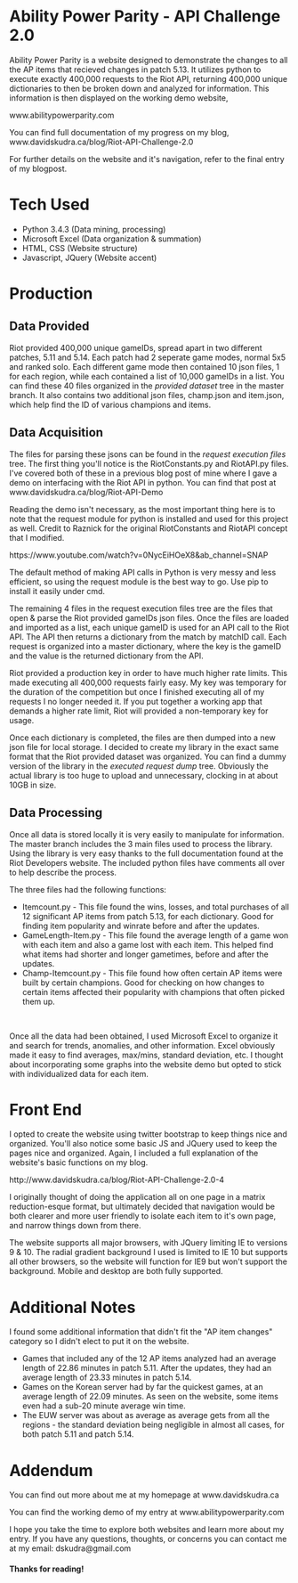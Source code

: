 <h1>Ability Power Parity - API Challenge 2.0</h1>

<p>Ability Power Parity is a website designed to demonstrate the changes to all the AP items that recieved changes in patch 5.13.
It utilizes python to execute exactly 400,000 requests to the Riot API, returning 400,000 unique dictionaries to then be broken
down and analyzed for information. This information is then displayed on the working demo website, </p>
www.abilitypowerparity.com
<br>
<p>You can find full documentation of my progress on my blog, www.davidskudra.ca/blog/Riot-API-Challenge-2.0 </p>
<p>For further details on the website and it's navigation, refer to the final entry of my blogpost. </p>

<h1>Tech Used</h1>
<ul>
<li>Python 3.4.3 (Data mining, processing)</li>
<li>Microsoft Excel (Data organization & summation)</li>
<li>HTML, CSS (Website structure)</li>
<li>Javascript, JQuery (Website accent)</li>
</ul>

<h1>Production</h1>
<h2>Data Provided</h2>
<p>Riot provided 400,000 unique gameIDs, spread apart in two different patches, 5.11 and 5.14. Each patch had 2 seperate game modes,
normal 5x5 and ranked solo. Each different game mode then contained 10 json files, 1 for each region, while each contained a list of
10,000 gameIDs in a list. You can find these 40 files organized in the <i>provided dataset</i> tree in the master branch. It also contains two
additional json files, champ.json and item.json, which help find the ID of various champions and items.</p>

<h2>Data Acquisition</h2>
<p>The files for parsing these jsons can be found in the <i>request execution files</i> tree. The first thing you'll notice is
the RiotConstants.py and RiotAPI.py files. I've covered both of these in a previous blog post of mine where I gave a demo on
interfacing with the Riot API in python. You can find that post at www.davidskudra.ca/blog/Riot-API-Demo </p>
<p>Reading the demo isn't necessary, as the most important thing here is to note that the request module for python is installed
and used for this project as well. Credit to Raznick for the original RiotConstants and RiotAPI concept that I modified.</p>
https://www.youtube.com/watch?v=0NycEiHOeX8&ab_channel=SNAP
<br>
<p>The default method of making API calls in Python is very messy and less efficient, so using the request module is the best way
to go. Use pip to install it easily under cmd.</p>
<p>The remaining 4 files in the request execution files tree are the files that open & parse the Riot provided gameIDs json files.
Once the files are loaded and imported as a list, each unique gameID is used for an API call to the Riot API. The API then returns
a dictionary from the match by matchID call. Each request is organized into a master dictionary, where the key is the gameID and
the value is the returned dictionary from the API.<p>
<p>Riot provided a production key in order to have much higher rate limits. This made executing all 400,000 requests fairly easy.
My key was temporary for the duration of the competition but once I finished executing all of my requests I no longer needed it.
If you put together a working app that demands a higher rate limit, Riot will provided a non-temporary key for usage.</p>
<p>Once each dictionary is completed, the files are then dumped into a new json file for local storage. I decided to create my
library in the exact same format that the Riot provided dataset was organized. You can find a dummy version of the library
in the <i>executed request dump</i> tree. Obviously the actual library is too huge to upload and unnecessary, clocking in at
about 10GB in size.</p>

<h2>Data Processing</h2>
<p>Once all data is stored locally it is very easily to manipulate for information. The master branch includes the 3 main files
used to process the library. Using the library is very easy thanks to the full documentation found at the Riot Developers website.
The included python files have comments all over to help describe the process.</p>
<p>The three files had the following functions:</p>
<ul>
<li>Itemcount.py - This file found the wins, losses, and total purchases of all 12 significant AP items from patch 5.13, for each dictionary.
Good for finding item popularity and winrate before and after the updates.</li>
<li>GameLength-Item.py - This file found the average length of a game won with each item and also a game lost with each item.
This helped find what items had shorter and longer gametimes, before and after the updates.</li>
<li>Champ-Itemcount.py - This file found how often certain AP items were built by certain champions. Good for checking on how
changes to certain items affected their popularity with champions that often picked them up.</li>
</ul>
<br>
<p>Once all the data had been obtained, I used Microsoft Excel to organize it and search for trends, anomalies, and other information.
Excel obviously made it easy to find averages, max/mins, standard deviation, etc. I thought about incorporating some graphs into
the website demo but opted to stick with individualized data for each item.</p>

<h1>Front End</h1>
<p>I opted to create the website using twitter bootstrap to keep things nice and organized. You'll also notice some basic
JS and JQuery used to keep the pages nice and organized. Again, I included a full explanation of the website's basic functions
on my blog.<p>
http://www.davidskudra.ca/blog/Riot-API-Challenge-2.0-4
<p>I originally thought of doing the application all on one page in a matrix reduction-esque format, but ultimately decided that
navigation would be both clearer and more user friendly to isolate each item to it's own page, and narrow things down from there.</p>
<p>The website supports all major browsers, with JQuery limiting IE to versions 9 & 10. The radial gradient background I used is
limited to IE 10 but supports all other browsers, so the website will function for IE9 but won't support the background. Mobile
and desktop are both fully supported.</p>

<h1>Additional Notes</h1>
<p>I found some additional information that didn't fit the "AP item changes" category so I didn't elect to put it on the website.</p>
<ul>
<li>Games that included any of the 12 AP items analyzed had an average length of 22.86 minutes in patch 5.11. After the updates,
they had an average length of 23.33 minutes in patch 5.14.</li>
<li>Games on the Korean server had by far the quickest games, at an average length of 22.09 minutes. As seen on the website, some
items even had a sub-20 minute average win time.</li>
<li>The EUW server was about as average as average gets from all the regions - the standard deviation being negligible in almost
all cases, for both patch 5.11 and patch 5.14.</li>
</ul>

<h1>Addendum</h1>
<p>You can find out more about me at my homepage at www.davidskudra.ca</p>
<p>You can find the working demo of my entry at www.abilitypowerparity.com</p>
<p>I hope you take the time to explore both websites and learn more about my entry. If you have any questions, thoughts, or
concerns you can contact me at my email: dskudra@gmail.com </p>
<h4>Thanks for reading!</h4>
